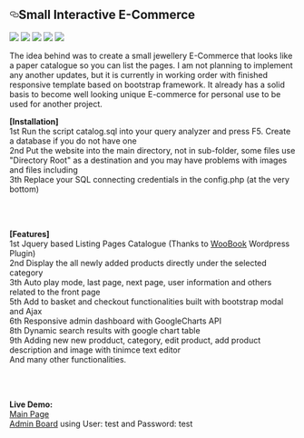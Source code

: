 <article class="markdown-body entry-content" itemprop="text"><h1><a id="user-content-dtweb-20-muonline-all-seasons" class="anchor" aria-hidden="true" href="#dtweb-20-muonline-all-seasons"><svg class="octicon octicon-link" viewBox="0 0 16 16" version="1.1" width="16" height="16" aria-hidden="true"><path fill-rule="evenodd" d="M4 9h1v1H4c-1.5 0-3-1.69-3-3.5S2.55 3 4 3h4c1.45 0 3 1.69 3 3.5 0 1.41-.91 2.72-2 3.25V8.59c.58-.45 1-1.27 1-2.09C10 5.22 8.98 4 8 4H4c-.98 0-2 1.22-2 2.5S3 9 4 9zm9-3h-1v1h1c1 0 2 1.22 2 2.5S13.98 12 13 12H9c-.98 0-2-1.22-2-2.5 0-.83.42-1.64 1-2.09V6.25c-1.09.53-2 1.84-2 3.25C6 11.31 7.55 13 9 13h4c1.45 0 3-1.69 3-3.5S14.5 6 13 6z">
</path></svg></a>Small Interactive E-Commerce</h1>

<img src="https://i.gyazo.com/d5ae25836186f0f09ea8b64981c74ade.jpg">
<img src="https://i.gyazo.com/9030df0ed76283d98768e544b0c7f26e.jpg">
<img src="https://i.gyazo.com/b18b49bfee8de1d19d72939fafc481dd.png">
<img src="https://i.gyazo.com/21a559ab3772b86fefe5bee11c7b2e01.png">
<img src="https://i.gyazo.com/64b81b6453ba49940ee6c3d6249b984e.png">

The idea behind was to create a small jewellery E-Commerce that looks like a paper catalogue so you can list the pages. 
I am not planning to implement any another updates, but it is currently in working order with finished responsive template based on bootstrap framework. It already has a solid basis to become well looking unique E-commerce for personal use to be used for another project.

<b>[<span>Installation</span>]</b><br>
1st Run the script catalog.sql into your query analyzer and press F5. Create a database if you do not have one<br>
2nd Put the website into the main directory, not in sub-folder, some files use "Directory Root" as a destination and you may have problems with images and files including<br>
3th Replace your SQL connecting credentials in the config.php (at the very bottom)<br>
<p><br> <br>
  
 <b>[<span>Features</span>]</b><br>
1st Jquery based Listing Pages Catalogue (Thanks to <a href="https://codecanyon.net/item/wowbook-a-flipbook-jquery-plugin/1791563">WooBook</a> Wordpress Plugin)<br>
2nd Display the all newly added products directly under the selected category<br>
3th Auto play mode, last page, next page, user information and others related to the front page<br>
5th Add to basket and checkout functionalities built with bootstrap modal and Ajax<br>
6th Responsive admin dashboard with GoogleCharts API <br>
8th Dynamic search results with google chart table<br>
9th Adding new new prodduct, category, edit product, add product description and image with tinimce text editor<br>
And many other functionalities. 

<p><br> <br>
 
 <b>Live Demo:</br></b>
 <a target="_blank" href="http://5.9.94.164:50444/?p=catalogues&cat=1/">Main Page</a></br>
 <a target="_blank" href="http://5.9.94.164:50444/admin">Admin Board</a> using User: test and Password: test
  
  </article>


